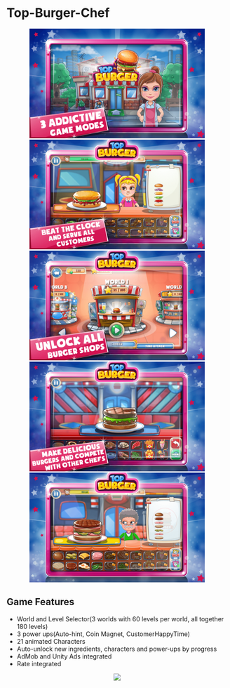 # Top-Burger-Chef

<p align="center">
  <img width="400" src="1.png">
  <img width="400" src="2.png">
  <img width="400" src="3.png">
  <img width="400" src="4.png">
  <img width="400" src="5.png">
</p>

## Game Features
  * World and Level Selector(3 worlds with 60 levels per world, all together 180 levels)
  * 3 power ups(Auto-hint, Coin Magnet, CustomerHappyTime)
  * 21 animated Characters
  * Auto-unlock new ingredients, characters and power-ups by progress
  * AdMob and Unity Ads integrated
  * Rate integrated


<p align="center">
  <img src="TopBurger SellMyApp.pdf">
</p>
